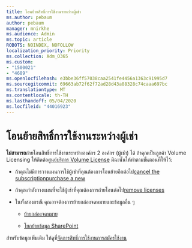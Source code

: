 ```yaml
---
title: โอนย้ายสิทธิ์การใช้งานระหว่างผู้เช่า
ms.author: pebaum
author: pebaum
manager: mnirkhe
ms.audience: Admin
ms.topic: article
ROBOTS: NOINDEX, NOFOLLOW
localization_priority: Priority
ms.collection: Adm_O365
ms.custom:
- "1500021"
- "4689"
ms.openlocfilehash: e3bbe36ff57038caa2541fe4456a1363c91995d7
ms.sourcegitcommit: 69663ab72f62f72ad28d43a08328c74caaa697bc
ms.translationtype: MT
ms.contentlocale: th-TH
ms.lasthandoff: 05/04/2020
ms.locfileid: "44016923"
---
```

# <a name="transfer-licenses-between-tenants"></a>โอนย้ายสิทธิ์การใช้งานระหว่างผู้เช่า

**ไม่สามารถ**ถ่ายโอนสิทธิ์การใช้งานระหว่างองค์กร 2 องค์กร (ผู้เช่า) ได้ ถ้าคุณเป็นลูกค้า Volume Licensing ให้ติดต่อ[ศูนย์บริการ Volume License](https://support.microsoft.com/help/4471406/how-to-contact-the-microsoft-volume-licensing-service-center) มิฉะนั้นให้ทําตามขั้นตอนที่ให้ไว้: 

- ถ้าคุณไม่มีการวางแผนการใช้ผู้เช่าที่คุณต้องการโอนย้ายอีกต่อไป[cancel the subscription](https://admin.microsoft.com/Adminportal/Home?source=applauncher#/subscriptions)[purchase a new](https://products.office.com/compare-all-microsoft-office-products-b?rtc=1&activetab=tab:primaryr2)

- ถ้าคุณกําลังวางแผนที่จะใช้ผู้เช่าที่คุณต้องการถ่ายโอนต่อไป[remove licenses](https://docs.microsoft.com/microsoft-365/commerce/licenses/buy-licenses?view=o365-worldwide)

- ในทั้งสองกรณี คุณอาจต้องการย้ายกล่องจดหมายและข้อมูลอื่น ๆ

    - [ย้ายกล่องจดหมาย](https://docs.microsoft.com/Exchange/mailbox-migration/migrate-mailboxes-across-tenants)

    - [โยกย้ายข้อมูล SharePoint](https://aka.ms/modernSpoAdminCenter/CloudContentMigrations)

สําหรับข้อมูลเพิ่มเติม ให้ดูที่[จัดการสิทธิ์การใช้งานการสมัครใช้งาน](https://docs.microsoft.com/microsoft-365/commerce/licenses/buy-licenses?view=o365-worldwide)
